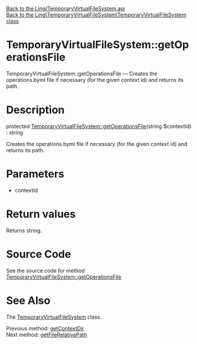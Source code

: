 [Back to the Ling/TemporaryVirtualFileSystem api](https://github.com/lingtalfi/TemporaryVirtualFileSystem/blob/master/doc/api/Ling/TemporaryVirtualFileSystem.md)<br>
[Back to the Ling\TemporaryVirtualFileSystem\TemporaryVirtualFileSystem class](https://github.com/lingtalfi/TemporaryVirtualFileSystem/blob/master/doc/api/Ling/TemporaryVirtualFileSystem/TemporaryVirtualFileSystem.md)


TemporaryVirtualFileSystem::getOperationsFile
================



TemporaryVirtualFileSystem::getOperationsFile — Creates the operations.byml file if necessary (for the given context id) and returns its path.




Description
================


protected [TemporaryVirtualFileSystem::getOperationsFile](https://github.com/lingtalfi/TemporaryVirtualFileSystem/blob/master/doc/api/Ling/TemporaryVirtualFileSystem/TemporaryVirtualFileSystem/getOperationsFile.md)(string $contextId) : string




Creates the operations.byml file if necessary (for the given context id) and returns its path.




Parameters
================


- contextId

    


Return values
================

Returns string.








Source Code
===========
See the source code for method [TemporaryVirtualFileSystem::getOperationsFile](https://github.com/lingtalfi/TemporaryVirtualFileSystem/blob/master/TemporaryVirtualFileSystem.php#L469-L477)


See Also
================

The [TemporaryVirtualFileSystem](https://github.com/lingtalfi/TemporaryVirtualFileSystem/blob/master/doc/api/Ling/TemporaryVirtualFileSystem/TemporaryVirtualFileSystem.md) class.

Previous method: [getContextDir](https://github.com/lingtalfi/TemporaryVirtualFileSystem/blob/master/doc/api/Ling/TemporaryVirtualFileSystem/TemporaryVirtualFileSystem/getContextDir.md)<br>Next method: [getFileRelativePath](https://github.com/lingtalfi/TemporaryVirtualFileSystem/blob/master/doc/api/Ling/TemporaryVirtualFileSystem/TemporaryVirtualFileSystem/getFileRelativePath.md)<br>

